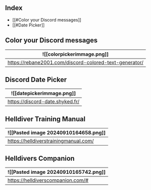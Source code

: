 ## Index
- [[#Color your Discord messages]]
- [[#Date Picker]]

## Color your Discord messages

| ![[colorpickerimmage.png]]                   |
| ------------------------------------------------------ |
| https://rebane2001.com/discord-colored-text-generator/ |

## Discord Date Picker

| ![[datepickerimmage.png]] |
| ------------------------------------ |
| https://discord-date.shyked.fr/      |

## Helldiver Training Manual

| ![[Pasted image 20240910164658.png]]  |
| ------------------------------------- |
| https://helldiverstrainingmanual.com/ |

## Helldivers Companion

| ![[Pasted image 20240910165742.png]] |
| ------------------------------------ |
| https://helldiverscompanion.com/#    |



